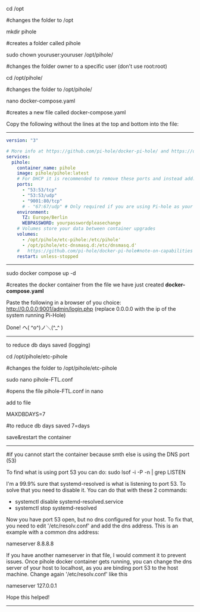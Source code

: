 cd /opt

#changes the folder to /opt

mkdir pihole

#creates a folder called pihole

sudo chown youruser:youruser /opt/pihole/

#changes the folder owner to a specific user (don't use root:root)

cd /opt/pihole/

#changes the folder to /opt/pihole/

nano docker-compose.yaml

#creates a new file called docker-compose.yaml

Copy the following without the lines at the top and bottom into the file:

_________________________________________________________
```yml
version: "3"

# More info at https://github.com/pi-hole/docker-pi-hole/ and https://docs.pi-hole.net/
services:
  pihole:
    container_name: pihole
    image: pihole/pihole:latest
    # For DHCP it is recommended to remove these ports and instead add: network_mode: "host"
    ports:
      - "53:53/tcp"
      - "53:53/udp"
      - "9001:80/tcp"
      # - "67:67/udp" # Only required if you are using Pi-hole as your DHCP server
    environment:
      TZ: Europe/Berlin
      WEBPASSWORD: yourpasswordpleasechange
    # Volumes store your data between container upgrades
    volumes:
      - /opt/pihole/etc-pihole:/etc/pihole'
      - /opt/pihole/etc-dnsmasq.d:/etc/dnsmasq.d'
    #   https://github.com/pi-hole/docker-pi-hole#note-on-capabilities
    restart: unless-stopped
```
_________________________________________________________

sudo docker compose up -d

#creates the docker container from the file we have just created **docker-compose.yaml**

Paste the following in a browser of you choice: http://0.0.0.0:9001/admin/login.php (replace 0.0.0.0 with the ip of the system running Pi-Hole)

Done! ヘ( ^o^)ノ＼(^_^ )

_________________________________________________________

to reduce db days saved (logging)

cd /opt/pihole/etc-pihole

#changes the folder to /opt/pihole/etc-pihole

sudo nano pihole-FTL.conf

#opens the file pihole-FTL.conf in nano

add to file

MAXDBDAYS=7      			

#to reduce db days saved  7=days

save&restart the container

_________________________________________________________

#if you cannot start the container because smth else is using the DNS port (53)

To find what is using port 53 you can do: sudo lsof -i -P -n | grep LISTEN

I'm a 99.9% sure that systemd-resolved is what is listening to port 53. To solve that you need to disable it. You can do that with these 2 commands:

- systemctl disable systemd-resolved.service
- systemctl stop systemd-resolved

Now you have port 53 open, but no dns configured for your host. To fix that, you need to edit '/etc/resolv.conf' and add the dns address. This is an example with a common dns address:

nameserver 8.8.8.8

If you have another nameserver in that file, I would comment it to prevent issues.
Once pihole docker container gets running, you can change the dns server of your host to localhost, as you are binding port 53 to the host machine. Change again '/etc/resolv.conf' like this

nameserver 127.0.0.1

Hope this helped!
_________________________________________________________